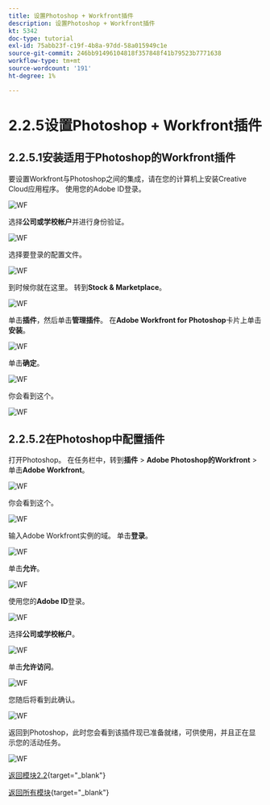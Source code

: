 ```yaml
---
title: 设置Photoshop + Workfront插件
description: 设置Photoshop + Workfront插件
kt: 5342
doc-type: tutorial
exl-id: 75abb23f-c19f-4b8a-97dd-58a015949c1e
source-git-commit: 246bb91496104818f357848f41b79523b7771638
workflow-type: tm+mt
source-wordcount: '191'
ht-degree: 1%

---
```


# 2.2.5设置Photoshop + Workfront插件

## 2.2.5.1安装适用于Photoshop的Workfront插件

要设置Workfront与Photoshop之间的集成，请在您的计算机上安装Creative Cloud应用程序。 使用您的Adobe ID登录。

![WF](./images/wf1.png)

选择&#x200B;**公司或学校帐户**&#x200B;并进行身份验证。

![WF](./images/wf2.png)

选择要登录的配置文件。

![WF](./images/wf3.png)

到时候你就在这里。 转到&#x200B;**Stock &amp; Marketplace**。

![WF](./images/wf4.png)

单击&#x200B;**插件**，然后单击&#x200B;**管理插件**。 在&#x200B;**Adobe Workfront for Photoshop**&#x200B;卡片上单击&#x200B;**安装**。

![WF](./images/wf5.png)

单击&#x200B;**确定**。

![WF](./images/wf6.png)

你会看到这个。

![WF](./images/wf7.png)

## 2.2.5.2在Photoshop中配置插件

打开Photoshop。 在任务栏中，转到&#x200B;**插件** > **Adobe Photoshop的Workfront** >单击&#x200B;**Adobe Workfront**。

![WF](./images/wf8.png)

你会看到这个。

![WF](./images/wf9.png)

输入Adobe Workfront实例的域。 单击&#x200B;**登录**。

![WF](./images/wf10.png)

单击&#x200B;**允许**。

![WF](./images/wf11.png)

使用您的&#x200B;**Adobe ID**&#x200B;登录。

![WF](./images/wf12.png)

选择&#x200B;**公司或学校帐户**。

![WF](./images/wf13.png)

单击&#x200B;**允许访问**。

![WF](./images/wf14.png)

您随后将看到此确认。

![WF](./images/wf15.png)

返回到Photoshop，此时您会看到该插件现已准备就绪，可供使用，并且正在显示您的活动任务。

![WF](./images/wf16.png)

[返回模块2.2](./workfront.md){target="_blank"}

[返回所有模块](./../../../overview.md){target="_blank"}
